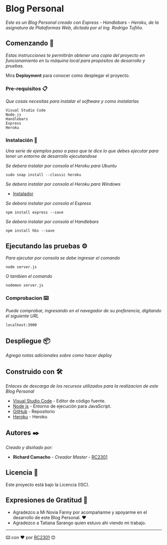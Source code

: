 # Blog Personal

_Este es un Blog Personal creado con Express - Handlebars - Heroku, de la asignatura de Plataformas Web, dictada por el Ing. Rodrigo Tufiño._

## Comenzando 🚀

_Estas instrucciones te permitirán obtener una copia del proyecto en funcionamiento en tu máquina local para propósitos de desarrollo y pruebas._

Mira **Deployment** para conocer como desplegar el proyecto.


### Pre-requisitos 📋

_Que cosas necesitas para instalar el software y como instalarlas_

```
Visual Studio Code
Node.js
Handlebars
Express
Heroku
```

### Instalación 🔧

_Una serie de ejemplos paso a paso que te dice lo que debes ejecutar para tener un entorno de desarrollo ejecutandose_

_Se debera instalar por consola el Heroku para Ubuntu_

```
sudo snap install --classic heroku
```

_Se debera instalar por consola el Heroku para Windows_

* [Instalador](https://cli-assets.heroku.com/heroku-x64.exe)

_Se debera instalar por consola el Express_

```
npm install express --save
```

_Se debera instalar por consola el Handlebars_

```
npm install hbs --save
```


## Ejecutando las pruebas ⚙️

_Para ejecutar por consola se debe ingresar el comando_

```
node server.js 
```

_O tambien el comando_

```
nodemon server.js 
```
### Comprobacion ⌨️

_Puede comprobar, ingresando en el navegador de su preferencia, digitando el siguiente URL_

```
localhost:3000
```

## Despliegue 📦

_Agrega notas adicionales sobre como hacer deploy_

## Construido con 🛠️

_Enlaces de descarga de los recursos utilizados para la realizacion de este Blog Personal_

* [Visual Studio Code](https://code.visualstudio.com/) - Editor de código fuente.
* [Node js](https://nodejs.org/es/) - Entorno de ejecución para JavaScript.
* [GitHub](https://github.com/)  - Repositorio
* [Heroku](https://www.heroku.com)  - Heroku

## Autores ✒️

_Creado y disiñado por:_

* **Richard Camacho** - *Creador Master* - [RC2301](https://github.com/RC2301)

## Licencia 📄

Este proyecto está bajo la Licencia (ISC).

## Expresiones de Gratitud 🎁

* Agradezco a Mi Novia Fanny por acompañarme y apoyarme en el desarrollo de este Blog Personal. ❤️
* Agradezco a Tatiana Sarango quien estuvo ahi viendo mi trabajo. 

---
⌨️ con ❤️ por [RC2301](https://github.com/RC2301) 😊
